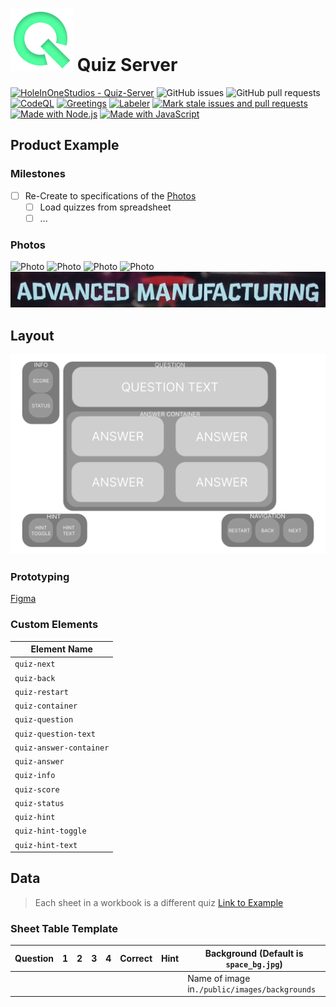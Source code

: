 # ![Logo](./docs/reference/icon.png)    Quiz Server

[![HoleInOneStudios - Quiz-Server](https://img.shields.io/static/v1?label=HoleInOneStudios&message=Quiz-Server&color=blue&logo=github)](https://github.com/HoleInOneStudios/Quiz-Server "Go to GitHub repo")
![GitHub issues](https://img.shields.io/github/issues/HoleInOneStudios/Quiz-Server)
![GitHub pull requests](https://img.shields.io/github/issues-pr/HoleInOneStudios/Quiz-Server)
[![CodeQL](https://github.com/HoleInOneStudios/Quiz-Server/actions/workflows/codeql-analysis.yml/badge.svg?branch=main)](https://github.com/HoleInOneStudios/Quiz-Server/actions/workflows/codeql-analysis.yml)
[![Greetings](https://github.com/HoleInOneStudios/Quiz-Server/actions/workflows/greetings.yml/badge.svg?branch=main)](https://github.com/HoleInOneStudios/Quiz-Server/actions/workflows/greetings.yml)
[![Labeler](https://github.com/HoleInOneStudios/Quiz-Server/actions/workflows/labeler.yml/badge.svg?branch=main)](https://github.com/HoleInOneStudios/Quiz-Server/actions/workflows/labeler.yml)
[![Mark stale issues and pull requests](https://github.com/HoleInOneStudios/Quiz-Server/actions/workflows/stale.yml/badge.svg?branch=main)](https://github.com/HoleInOneStudios/Quiz-Server/actions/workflows/stale.yml)
[![Made with Node.js](https://img.shields.io/badge/Node.js->=12-blue?logo=node.js&logoColor=white)](https://nodejs.org "Go to Node.js homepage")
[![Made with JavaScript](https://img.shields.io/badge/Made_with-JavaScript-blue?logo=javascript&logoColor=white)](https://www.javascript.com/ "Go to JavaScript homepage")

## Product Example

### Milestones

* [ ] Re-Create to specifications of the [Photos](#photos)
  * [ ] Load quizzes from spreadsheet
  * [ ] ...

### Photos

![Photo](./docs/reference/20220820_115745.jpg)
![Photo](./docs/reference/20220820_115750.jpg)
![Photo](./docs/reference/20220820_115756.jpg)
![Photo](./docs/reference/20220820_120202.jpg)
![Photo](./docs/reference/COPY20220820_115756.jpg)

## Layout

![Layout](./docs/reference/Quiz-Container.svg)

### Prototyping

[Figma](https://www.figma.com/file/juw197Ed7Ec5yTbPfFytLu/Quiz-Server?node-id=0%3A1)

### Custom Elements

| Element Name            |
| ----------------------- |
| `quiz-next`             |
| `quiz-back`             |
| `quiz-restart`          |
| `quiz-container`        |
| `quiz-question`         |
| `quiz-question-text`    |
| `quiz-answer-container` |
| `quiz-answer`           |
| `quiz-info`             |
| `quiz-score`            |
| `quiz-status`           |
| `quiz-hint`             |
| `quiz-hint-toggle`      |
| `quiz-hint-text`        |

## Data

> Each sheet in a workbook is a different quiz
> [Link to Example](./src/data/data.xlsx)

### Sheet Table Template

| Question | 1   | 2   | 3   | 4   | Correct | Hint | Background (Default is `space_bg.jpg`)        |
| -------- | --- | --- | --- | --- | ------- | ---- | --------------------------------------------- |
|          |     |     |     |     |         |      | Name of image in`./public/images/backgrounds` |
